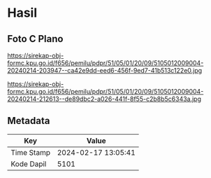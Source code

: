 # Hasil

## Foto C Plano

https://sirekap-obj-formc.kpu.go.id/f656/pemilu/pdpr/51/05/01/20/09/5105012009004-20240214-203947--ca42e9dd-eed6-456f-9ed7-41b513c122e0.jpg

https://sirekap-obj-formc.kpu.go.id/f656/pemilu/pdpr/51/05/01/20/09/5105012009004-20240214-212613--de89dbc2-a026-441f-8f55-c2b8b5c6343a.jpg


## Metadata

| Key        | Value               |
| ---------- | ------------------- |
| Time Stamp | 2024-02-17 13:05:41 |
| Kode Dapil | 5101                |




